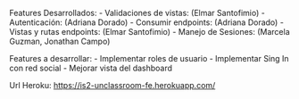 Features Desarrollados:
    - Validaciones de vistas:  (Elmar Santofimio)
    - Autenticación:           (Adriana Dorado)
    - Consumir endpoints:      (Adriana Dorado)
    - Vistas y rutas endpoints: (Elmar Santofimio)
    - Manejo de Sesiones:       (Marcela Guzman, Jonathan Campo)

Features a desarrollar:
    - Implementar roles de usuario
    - Implementar Sing In con red social
    - Mejorar vista del dashboard

Url Heroku: https://is2-unclassroom-fe.herokuapp.com/